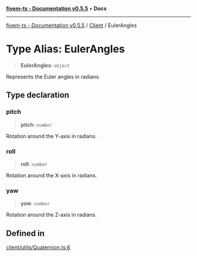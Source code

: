 [**fivem-ts - Documentation v0.5.5**](../../../README.md) • **Docs**

***

[fivem-ts - Documentation v0.5.5](../../../README.md) / [Client](../README.md) / EulerAngles

# Type Alias: EulerAngles

> **EulerAngles**: `object`

Represents the Euler angles in radians.

## Type declaration

### pitch

> **pitch**: `number`

Rotation around the Y-axis in radians.

### roll

> **roll**: `number`

Rotation around the X-axis in radians.

### yaw

> **yaw**: `number`

Rotation around the Z-axis in radians.

## Defined in

[client/utils/Quaternion.ts:6](https://github.com/Purpose-Dev/fivem-ts/blob/main/src/client/utils/Quaternion.ts#L6)
